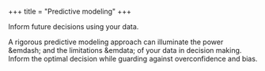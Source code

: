 +++
title = "Predictive modeling"
+++

Inform future decisions using your data.

<!--more-->

A rigorous predictive modeling approach can illuminate the power &emdash; and the limitations &emdata; of your data in decision making. Inform the optimal decision while guarding against overconfidence and bias.